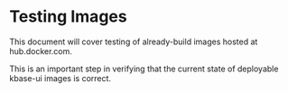 # Testing Images

This document will cover testing of already-build images hosted at hub.docker.com.

This is an important step in verifying that the current state of deployable kbase-ui images is correct.